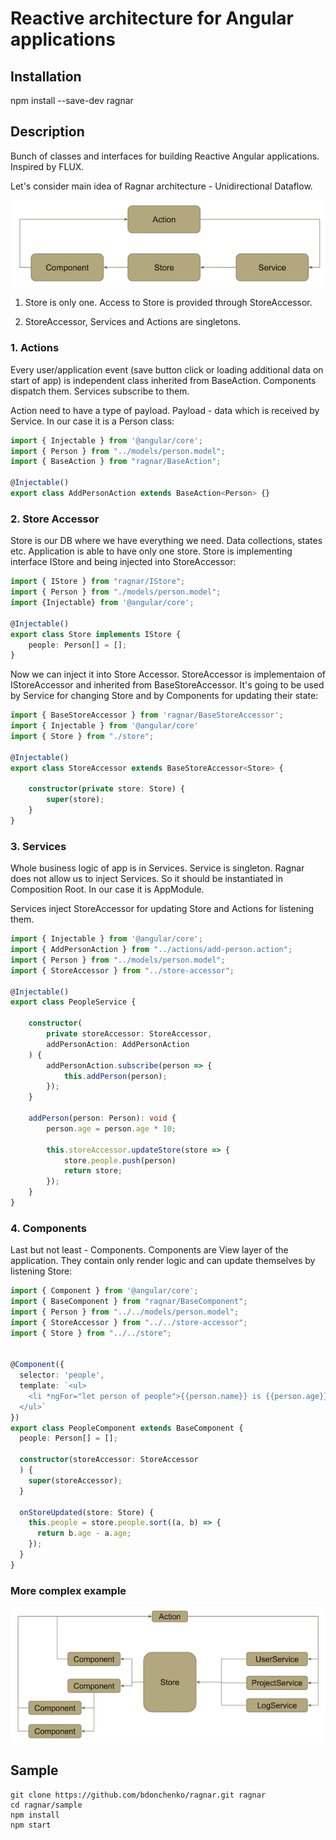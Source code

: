 # Reactive architecture for Angular applications

## Installation

npm install --save-dev ragnar

## Description

Bunch of classes and interfaces for building Reactive Angular applications. Inspired by FLUX.

Let's consider main idea of Ragnar architecture - Unidirectional Dataflow.

![Alt text](/readme/simple_arch.png?raw=true)

1. Store is only one. Access to Store is provided through StoreAccessor.

2. StoreAccessor, Services and Actions are singletons.

### 1. Actions

Every user/application event (save button click or loading additional data on start of app) is independent class inherited from BaseAction. Components dispatch them. Services subscribe to them.

Action need to have a type of payload. Payload - data which is received by Service. In our case  it is a Person class: 

``` typescript
import { Injectable } from '@angular/core';
import { Person } from "../models/person.model";
import { BaseAction } from "ragnar/BaseAction";

@Injectable()
export class AddPersonAction extends BaseAction<Person> {}
```

### 2. Store Accessor

Store is our DB where we have everything we need. Data collections, states etc.
Application is able to have only one store. Store is implementing interface IStore and being injected into StoreAccessor:

``` typescript
import { IStore } from "ragnar/IStore";
import { Person } from "./models/person.model";
import {Injectable} from '@angular/core';

@Injectable()
export class Store implements IStore {
    people: Person[] = [];
}
```

Now we can inject it into Store Accessor. StoreAccessor is implementaion of IStoreAccessor and inherited from BaseStoreAccessor. It's going to be used by Service for changing Store and by Components for updating their state:

``` typescript
import { BaseStoreAccessor } from 'ragnar/BaseStoreAccessor';
import { Injectable } from '@angular/core'
import { Store } from "./store";

@Injectable()
export class StoreAccessor extends BaseStoreAccessor<Store> {

    constructor(private store: Store) {
        super(store);
    }
}
```

### 3. Services

Whole business logic of app is in Services. Service is singleton. Ragnar does not allow us to inject Services. So it should be instantiated in Composition Root. In our case it is AppModule.

Services inject StoreAccessor for updating Store and Actions for listening them.

``` typescript
import { Injectable } from '@angular/core';
import { AddPersonAction } from "../actions/add-person.action";
import { Person } from "../models/person.model";
import { StoreAccessor } from "../store-accessor";

@Injectable()
export class PeopleService {

    constructor(
        private storeAccessor: StoreAccessor,
        addPersonAction: AddPersonAction
    ) {
        addPersonAction.subscribe(person => {
            this.addPerson(person);
        });
    }

    addPerson(person: Person): void {
        person.age = person.age * 10;

        this.storeAccessor.updateStore(store => {
            store.people.push(person)
            return store;
        });
    }
}
```

### 4. Components

Last but not least - Components. Components are View layer of the application. They contain only render logic and can update themselves by listening Store:

``` typescript
import { Component } from '@angular/core';
import { BaseComponent } from "ragnar/BaseComponent";
import { Person } from "../../models/person.model";
import { StoreAccessor } from "../../store-accessor";
import { Store } from "../../store";


@Component({
  selector: 'people',
  template: `<ul>
    <li *ngFor="let person of people">{{person.name}} is {{person.age}} years old.</li>
  </ul>`
})
export class PeopleComponent extends BaseComponent {
  people: Person[] = [];

  constructor(storeAccessor: StoreAccessor
  ) {
    super(storeAccessor);
  }

  onStoreUpdated(store: Store) {
    this.people = store.people.sort((a, b) => {
      return b.age - a.age;
    });
  }
}

```

### More complex example

![Alt text](/readme/complicated_arch.png?raw=true)

## Sample

```
git clone https://github.com/bdonchenko/ragnar.git ragnar
cd ragnar/sample
npm install
npm start
```


